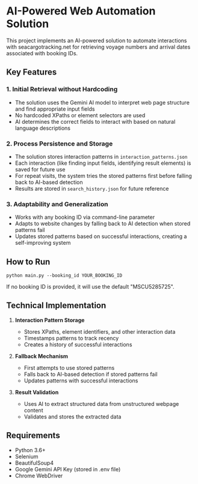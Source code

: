# AI-Powered Web Automation Solution

This project implements an AI-powered solution to automate interactions with seacargotracking.net for retrieving voyage numbers and arrival dates associated with booking IDs.

## Key Features

### 1. Initial Retrieval without Hardcoding

- The solution uses the Gemini AI model to interpret web page structure and find appropriate input fields
- No hardcoded XPaths or element selectors are used
- AI determines the correct fields to interact with based on natural language descriptions

### 2. Process Persistence and Storage

- The solution stores interaction patterns in `interaction_patterns.json`
- Each interaction (like finding input fields, identifying result elements) is saved for future use
- For repeat visits, the system tries the stored patterns first before falling back to AI-based detection
- Results are stored in `search_history.json` for future reference

### 3. Adaptability and Generalization

- Works with any booking ID via command-line parameter
- Adapts to website changes by falling back to AI detection when stored patterns fail
- Updates stored patterns based on successful interactions, creating a self-improving system

## How to Run

```
python main.py --booking_id YOUR_BOOKING_ID
```

If no booking ID is provided, it will use the default "MSCU5285725".

## Technical Implementation

1. **Interaction Pattern Storage**

   - Stores XPaths, element identifiers, and other interaction data
   - Timestamps patterns to track recency
   - Creates a history of successful interactions

2. **Fallback Mechanism**

   - First attempts to use stored patterns
   - Falls back to AI-based detection if stored patterns fail
   - Updates patterns with successful interactions

3. **Result Validation**
   - Uses AI to extract structured data from unstructured webpage content
   - Validates and stores the extracted data

## Requirements

- Python 3.6+
- Selenium
- BeautifulSoup4
- Google Gemini API Key (stored in .env file)
- Chrome WebDriver
